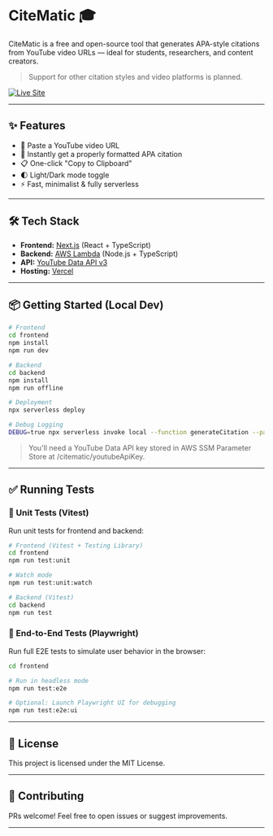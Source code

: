 # CiteMatic 🎓

CiteMatic is a free and open-source tool that generates APA-style citations from YouTube video URLs — ideal for students, researchers, and content creators.

> Support for other citation styles and video platforms is planned.

[![Live Site](https://img.shields.io/badge/Live%20Site-citematic.com-0077cc?style=flat-square&logo=vercel&logoColor=white)](https://citematic.com/)

---

## ✨ Features

- 🎥 Paste a YouTube video URL
- 🧾 Instantly get a properly formatted APA citation
- 📋 One-click "Copy to Clipboard"
- 🌓 Light/Dark mode toggle
- ⚡ Fast, minimalist & fully serverless

---

## 🛠️ Tech Stack

- **Frontend:** [Next.js](https://nextjs.org/) (React + TypeScript)
- **Backend:** [AWS Lambda](https://aws.amazon.com/lambda/) (Node.js + TypeScript)
- **API:** [YouTube Data API v3](https://developers.google.com/youtube/v3)
- **Hosting:** [Vercel](https://vercel.com/)

---

## 📦 Getting Started (Local Dev)

```bash
# Frontend
cd frontend
npm install
npm run dev

# Backend
cd backend
npm install
npm run offline

# Deployment
npx serverless deploy

# Debug Logging
DEBUG=true npx serverless invoke local --function generateCitation --path event.json
```

> You'll need a YouTube Data API key stored in AWS SSM Parameter Store at /citematic/youtubeApiKey.

---

## ✅ Running Tests

### 🧪 Unit Tests (Vitest)
Run unit tests for frontend and backend:

```bash
# Frontend (Vitest + Testing Library)
cd frontend
npm run test:unit

# Watch mode
npm run test:unit:watch

# Backend (Vitest)
cd backend
npm run test
```

### 🧪 End-to-End Tests (Playwright)
Run full E2E tests to simulate user behavior in the browser:

```bash
cd frontend

# Run in headless mode
npm run test:e2e

# Optional: Launch Playwright UI for debugging
npm run test:e2e:ui
```

---

## 📄 License

This project is licensed under the MIT License.

---

## 🤝 Contributing

PRs welcome! Feel free to open issues or suggest improvements.

---